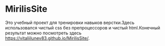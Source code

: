 # MirilisSite
Это учебный проект для тренировки навыков верстки.Здесь использовался чистый css без препроцессоров и чистый html.Конечный результат можно посмотреть здесь https://vitaliilunev83.github.io/MirilisSite/.
